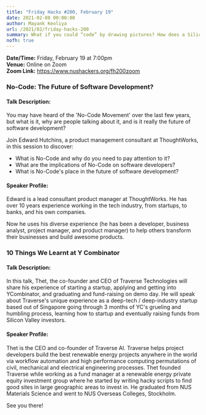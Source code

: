 ```yaml
---
title: "Friday Hacks #200, February 19"
date: 2021-02-08 00:00:00
author: Mayank Keoliya
url: /2021/02/friday-hacks-200
summary: What if you could “code” by drawing pictures? How does a Silicon Valley summer pan out for a NOC alumnus’ startup? Join us to answer these, and more!
nofh: true
---
```


**Date/Time:** Friday, February 19 at 7:00pm<br />
**Venue:** Online on Zoom<br />
**Zoom Link:** <https://www.nushackers.org/fh200zoom>

### No-Code: The Future of Software Development?

#### Talk Description:

You may have heard of the 'No-Code Movement' over the last few years, but what is it, why are people talking about it, and is it really the future of software development?

Join Edward Hutchins, a product management consultant at ThoughtWorks, in this session to discover:

- What is No-Code and why do you need to pay attention to it?
- What are the implications of No-Code on software developers?
- What is No-Code's place in the future of software development?


#### Speaker Profile:

Edward is a lead consultant product manager at ThoughtWorks. He has over 10 years experience working in the tech industry, from startups, to banks, and his own companies.

Now he uses his diverse experience (he has been a developer, business analyst, project manager, and product manager) to help others transform their businesses and build awesome products.


### 10 Things We Learnt at Y Combinator


#### Talk Description:

In this talk, Thet, the co-founder and CEO of Traverse Technologies will share his experience of starting a startup, applying and getting into YCombinator, and graduating and fund-raising on demo day. He will speak about Traverse's unique experience as a deep-tech / deep-industry startup based out of Singapore going through 3 months of YC's grueling and humbling process, learning how to startup and eventually raising funds from Silicon Valley investors.

#### Speaker Profile:

Thet is the CEO and co-founder of Traverse AI. Traverse helps project developers build the best renewable energy projects anywhere in the world via workflow automation and high performance computing permutations of civil, mechanical and electrical engineering processes. Thet founded Traverse while working as a fund manager at a renewable energy private equity investment group where he started by writing hacky scripts to find good sites in large geographic areas to invest in. He graduated from NUS Materials Science and went to NUS Overseas Colleges, Stockholm.

See you there!
